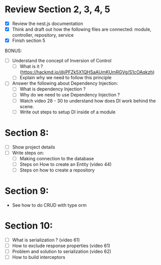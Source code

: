 # Review Section 2, 3, 4, 5

- [x] Review the nest.js documentation
- [x] Think and draft out how the following files are connected: module, controller, repository, service
- [x] Finish section 5

BONUS:

- [ ] Understand the concept of Inversion of Control
  - [ ] What is it ? (https://hackmd.io/@jPFZk5X1QHSaAUmKUmRGVg/S1cOAqkzh)
  - [ ] Explain why we need to follow this principle
- [ ] Answer the following about Dependency Injection:
  - [ ] What is dependency Injection ?
  - [ ] Why do we need to use Dependency Injection ?
  - [ ] Watch video 28 - 30 to understand how does DI work behind the scene.
  - [ ] Write out steps to setup DI inside of a module

# Section 8:

- [ ] Show project details
- [ ] Write steps on:
  - [ ] Making connection to the database
  - [ ] Steps on How to create an Entity (video 44)
  - [ ] Steps on how to create a repository

# Section 9:

- See how to do CRUD with type orm

# Section 10:

- [ ] What is serialization ? (video 61)
- [ ] How to exclude response properties (video 61)
- [ ] Problem and solution to serialization (video 62)
- [ ] How to build interceptors
